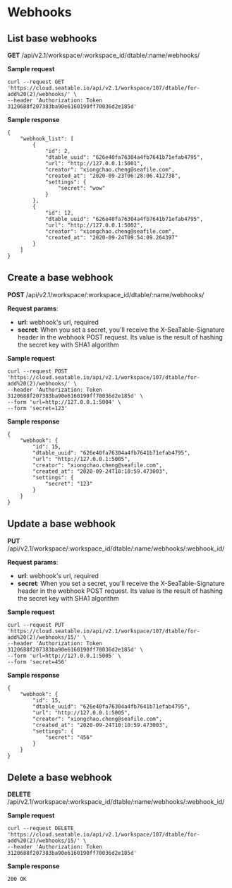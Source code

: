 # Webhooks

## List base webhooks

**GET** /api/v2.1/workspace/:workspace_id/dtable/:name/webhooks/

**Sample request**

```
curl --request GET 'https://cloud.seatable.io/api/v2.1/workspace/107/dtable/for-add%20(2)/webhooks/' \
--header 'Authorization: Token 3120688f207383ba90e6160190ff70036d2e185d'

```

**Sample response**

```
{
    "webhook_list": [
        {
            "id": 2,
            "dtable_uuid": "626e40fa76304a4fb7641b71efab4795",
            "url": "http://127.0.0.1:5001",
            "creator": "xiongchao.cheng@seafile.com",
            "created_at": "2020-09-23T06:28:06.412738",
            "settings": {
                "secret": "wow"
            }
        },
        {
            "id": 12,
            "dtable_uuid": "626e40fa76304a4fb7641b71efab4795",
            "url": "http://127.0.0.1:5002",
            "creator": "xiongchao.cheng@seafile.com",
            "created_at": "2020-09-24T09:54:09.264397"
        }
    ]
}

```

## Create a base webhook

**POST** /api/v2.1/workspace/:workspace_id/dtable/:name/webhooks/

**Request params**:

* **url**: webhook's url, required
* **secret**: When you set a secret, you'll receive the X-SeaTable-Signature header in the webhook POST request. Its value is the result of hashing the secret key with SHA1 algorithm

**Sample request**

```
curl --request POST 'https://cloud.seatable.io/api/v2.1/workspace/107/dtable/for-add%20(2)/webhooks/' \
--header 'Authorization: Token 3120688f207383ba90e6160190ff70036d2e185d' \
--form 'url=http://127.0.0.1:5004' \
--form 'secret=123'

```

**Sample response**

```
{
    "webhook": {
        "id": 15,
        "dtable_uuid": "626e40fa76304a4fb7641b71efab4795",
        "url": "http://127.0.0.1:5005",
        "creator": "xiongchao.cheng@seafile.com",
        "created_at": "2020-09-24T10:10:59.473003",
        "settings": {
            "secret": "123"
        }
    }
}

```

## Update a base webhook

**PUT** /api/v2.1/workspace/:workspace_id/dtable/:name/webhooks/:webhook_id/

**Request params**:

* **url**: webhook's url, required
* **secret**: When you set a secret, you'll receive the X-SeaTable-Signature header in the webhook POST request. Its value is the result of hashing the secret key with SHA1 algorithm

**Sample request**

```
curl --request PUT 'https://cloud.seatable.io/api/v2.1/workspace/107/dtable/for-add%20(2)/webhooks/15/' \
--header 'Authorization: Token 3120688f207383ba90e6160190ff70036d2e185d' \
--form 'url=http://127.0.0.1:5005' \
--form 'secret=456'

```

**Sample response**

```
{
    "webhook": {
        "id": 15,
        "dtable_uuid": "626e40fa76304a4fb7641b71efab4795",
        "url": "http://127.0.0.1:5005",
        "creator": "xiongchao.cheng@seafile.com",
        "created_at": "2020-09-24T10:10:59.473003",
        "settings": {
            "secret": "456"
        }
    }
}

```

## Delete a base webhook

**DELETE** /api/v2.1/workspace/:workspace_id/dtable/:name/webhooks/:webhook_id/

**Sample request**

```
curl --request DELETE 'https://cloud.seatable.io/api/v2.1/workspace/107/dtable/for-add%20(2)/webhooks/15/' \
--header 'Authorization: Token 3120688f207383ba90e6160190ff70036d2e185d'

```

**Sample response**

```
200 OK

```


